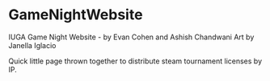 GameNightWebsite
================

IUGA Game Night Website - by Evan Cohen and Ashish Chandwani
Art by Janella Iglacio

Quick little page thrown together to distribute steam tournament licenses by IP.
